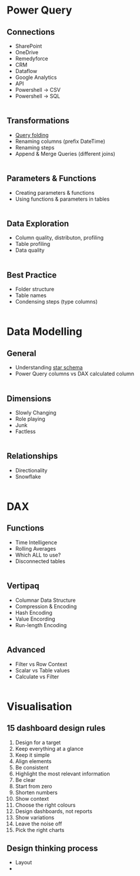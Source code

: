 # Power Query
## Connections
- SharePoint
- OneDrive
- Remedyforce
- CRM
- Dataflow
- Google Analytics
- API
- Powershell -> CSV
- Powershell -> SQL
<br/><br/>

## Transformations
- [Query folding](https://docs.microsoft.com/en-us/power-query/power-query-folding)
- Renaming columns (prefix DateTime)
- Renaming steps
- Append & Merge Queries (different joins)
<br/><br/>

## Parameters & Functions

- Creating parameters & functions
- Using functions & parameters in tables
<br/><br/>

## Data Exploration

- Column quality, distributon, profiling
- Table profiling
- Data quality
<br/><br/>

## Best Practice

- Folder structure
- Table names
- Condensing steps (type columns)
<br/><br/>

# Data Modelling

## General
- Understanding [star schema](https://docs.microsoft.com/en-us/power-bi/guidance/star-schema)
- Power Query columns vs DAX calculated column
<br/><br/>

## Dimensions

- Slowly Changing
- Role playing
- Junk
- Factless
<br/><br/>

## Relationships
- Directionality
- Snowflake
<br/><br/>

# DAX

## Functions
- Time Intelligence
- Rolling Averages
- Which ALL to use?
- Disconnected tables
<br/><br/>

## Vertipaq
- Columnar Data Structure
- Compression & Encoding
- Hash Encoding
- Value Encording
- Run-length Encoding
<br/><br/>

## Advanced
- Filter vs Row Context
- Scalar vs Table values
- Calculate vs Filter
<br/><br/>

# Visualisation

## 15 dashboard design rules
1. Design for a target
2. Keep everything at a glance
3. Keep it simple
4. Align elements
5. Be consistent
6. Highlight the most relevant information
7. Be clear
8. Start from zero
9. Shorten numbers
10. Show context
11. Choose the right colours
12. Design dashboards, not reports
13. Show variations
14. Leave the noise off
15. Pick the right charts

## Design thinking process
- Layout
- 

